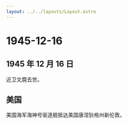```yaml
---
layout: ../../layouts/Layout.astro
---
```


# 1945-12-16

## 1945 年 12 月 16 日

近卫文麿去世。

## 美国

美国海军海神号驱逐舰抵达美国康涅狄格州新伦敦。